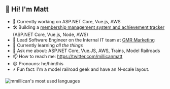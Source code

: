 ## 👋 Hi! I'm Matt

<!--
**mmillican/mmillican** is a ✨ _special_ ✨ repository because its `README.md` (this file) appears on your GitHub profile.
Here are some ideas to get you started: -->

- 🔭 Currently working on ASP.NET Core, Vue.js, AWS
- 🛠  Building a [membership management system and achievement tracker](https:///github.com/member-pro) (ASP.NET Core, Vue.js, Node, AWS)
- 🏢 Lead Software Engineer on the Internal IT team at [GMR Marketing](https://www.gmrmarketing.com)
- 🌱 Currently learning *all the things*
- 💬 Ask me about: ASP.NET Core, Vue.JS, AWS, Trains, Model Railroads
- 📫 How to reach me: https://twitter.com/millicanmatt
- 😄 Pronouns: he/him/his
- ⚡ Fun fact: I'm a model railroad geek and have an N-scale layout.

<img align="left" src="https://github-readme-stats.vercel.app/api/top-langs/?username=mmillican&layout=compact&hide=html" alt="mmillican's most used languages" />


<!-- - 👯 I’m looking to collaborate on ... -->
<!-- - 🤔 I’m looking for help with ... -->
